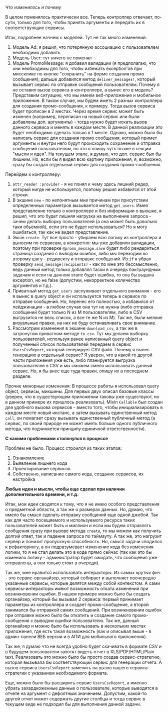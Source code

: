 *Что изменилось и почему*

В целом поменялось практически все. Теперь контроллер отвечает, по-сути, только для того, чтобы принять аргументы и передать их в соответствующие сервисы.

Итак, подробнее начнем с моделей. Тут не так много изменений:
1) Модель Ad: я решил, что потерянную ассоциацию с пользователем необходимо добавить
2) Модель User: тут ничего не поменял
3) Модель PromoMessage: я добавил валидации (я предполагаю, что они необходимы для того, чтобы избежать exception'ов при миссклике по кнопке "сохранить" на форме создания промо сообщения); дальше добавился метод `deliver_messages!`, который вызывает сервис по отправке сообщений пользователям. Почему я не оставил вызов сервиса в контроллере, а вынес его в модель? Представим ситуацию, что мы имеем веб-приложение и мобильное приложение. В таком случае, мы будем иметь 2 разных контроллера для создания промо-сообщения, к примеру. Тогда вызов сервиса будет прописан в 2 местах. Через время сервис может быть изменен (например, переписан на новый сервис или были добавлены доп. аргументы) - тогда нужно будет искать вызов данного сервиса и менять в каждом месте. В данной реализации это будет необходимо сделать только в 1 месте. Однако, можно было бы написать сервис для создания промо сообщения, который примет аргументы и внутри него будут происходить сохранение и отправка сообщений пользователям, но это я опишу чуть позже в секции "мысли и идеи". На текущем этапе, я думаю, что доп. сервис был бы лишним. Но, если бы я видел всю картину приложения, я, возможно, сразу бы создал отдельный сервис для создания промо-сообшения.

Перейдем к контроллеру:
1) `attr_reader :provider` - я не понял к чему здесь лишний ридер, который нигде не используется, поэтому решил избавится от этой строки.
2) В экшине `new` - по непонятным мне причинам при присутствии определенных параметров вызывается метод `get_users`. Имея представление только о контроллере и без информации о вьюшке, я решил, что это будет лишняя нагрузка на выполнение запроса - зачем делать выборку пользователей (а она может быть довольно таки обьемной), если это не будет использоваться? Но я могу ошибаться, так как не видел представление.
3) Экшн `create`. Тут все просто - убираем всю логику из контроллера и выносим по сервисам, а конкретно: мы уже добавили валидации, поэтому при проверке `@promo_message.save` будет либо рендериться страница создания с выводом ошибок, либо мы переходим ко второму шагу - редиректу и отправке сообщений. Из `if` я убрал проверку `send_message(recipients)` - как по мне это бессмысленно, ведь данный метод только добавлял таски в очередь бэкграундным задачам и если на данном этапе будет ошибка, то она бы выдала exception, но не false (допустим, некорректное количество аргументов и т.д.).
4) Приватный метод `get_users` заслуживает отдельного внимания - его я вынес в query object и он используется теперь в сервисе по отправке сообщений. Но, перенес его полностью, а избавился от пейджинации - в любом случае она тут не нужна (либо отправка сообщений будет только N из M пользователям, либо в CSV выгрузится не весь список, а все те же N из M). Так же, были мелкие визуальные правки, на них не буду останавливать свое внимание.
5) Рассмотрим изменения в экшине `download_csv`, а так же в затронутом приватном методе `to_csv`. Тут мы делаем выборку пользователей, используя ранее написанный query object и полученный список пользователей передаем в сервис `UsersCsvReport`, который генерирует CSV файл. Почему я вынес генерацию в отдельный сервис? Я уверен, что в какой то другой части приложения уже есть, либо планируется выгрузка пользователей в CSV и мы сможем смело использовать данный сервис. Но, я бы внес еще туда правки, опишу их в последнем разделе.

Прочие минорные изменения:
В процессе работы я использовал query object, сервисы, микшины. Для первых двух описал базовые классы (уверен, что в существующем приложении таковы уже существуют, но в данном примере их пришлось реализовать). Mixin `Callable` был создан для удобного вызова сервисов - вместо того, чтобы инициализировать в каждом месте новый инстанс, а затем вызывать единственный метод `call`, он помагает сразу вызывать единственный публичный метод (а сервис, по своей природе не может иметь больше одного публичного метода, что подчиняется принципу единичной ответственности).

**С какими проблемами столкнулся в процессе**

Проблем не было. Процесс строился из таких этапов:
1) Ознакомление
2) Выявление лишнего кода
3) Проектирование сервисов
4) Собственно, написание самого кода, создание сервисов, их настройка

**Любые идеи и мысли, чтобы еще сделал при наличии дополнительного времени, и т.д.**

Итак, мои идеи сводятся к тому, что я не имею особого представления о предметной области, а так же о размерах данных. Но, думаю, что имело бы смысл сделать отправку сообщений еще одной джобой. Так как для часто посещяемого и используемого ресурса таких пользователей может быть и миллион и если мы будем отправлять сообщения сразу при вызове метода `create`, то мы можем как получить долгий ответ, так и падение запроса по таймауту. А так же, это нагрузит сервер и понизит пропускную способность. Но, смысл задачи сводился к рефакторингу, а он подразумевает изменение кода без изменения логики, то я не стал делать это в коде прямо сейчас (так как это бы изменило логику - администратор будет ожидать, что сообщения уже отправлены, а они только стоят в очереди).

Так же, мне нравится использовать интеракторы. Из самых крутых фич - это сервис-органайзер, который собирает и выполняет поочередно указанные сервисы, которые делятся между собой контекстом. А сами сервисы-интеракторы имеют возможность отката изменений при возникновении ошибки. В нашем примере можно было бы создать органайзер, который бы вызывал 2 сервиса: первый принимает параметры из контроллера и создает промо-сообщение, а второй занимался бы отправкой самих сообщений. При возникновении ошибок при отправке можно было бы откатить и создание самого промо-сообщения с выводом ошибки пользователю. Так же, данный органайзер и можно было бы использовать в нескольких местах приложения, где есть такая возможность (как и описывал выше - в админ-панели ВЕБ версии и в АПИ для мобильного приложения).

Так же, я думаю что не всегда удобно будет скачивать в формате CSV и в будущем пользователи захотят видеть отчет в XLS/PDF/HTML/Plain text. Реализовать это можно было бы просто создав сервис-стратегию, которая вызывала бы соответствующий сервис для генерации отчета. А вызов сервиса `UsersCsvReport` заменить на вызов нашего сервиса-стратегии с указанием необходимого формата.

Еще, можно было бы расширить сервис `UsersCsvReport`, а именно убрать захардкоженные данные о пользователе, которые выводятся в отчете на аргумент с дефолтным значением. Допустим, какой-то другой отчет может содержать другие столбцы и тогда сервис в текущем виде не подходил бы для выполнения данной задачи.

